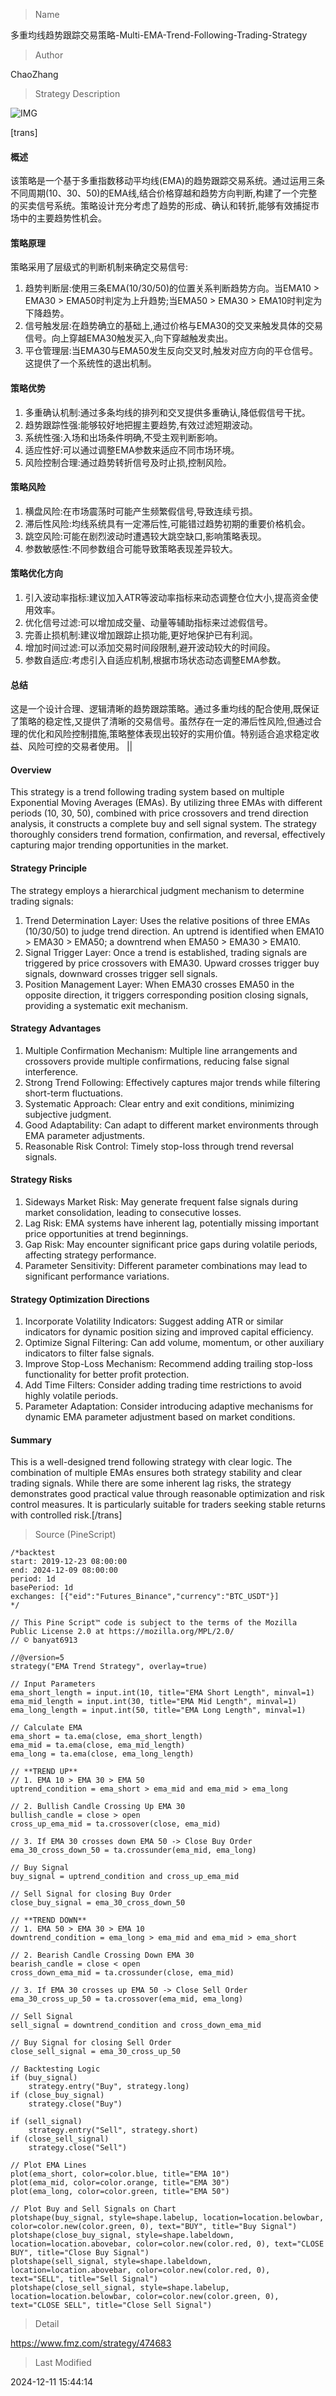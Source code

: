 
> Name

多重均线趋势跟踪交易策略-Multi-EMA-Trend-Following-Trading-Strategy

> Author

ChaoZhang

> Strategy Description

![IMG](https://www.fmz.com/upload/asset/140753b618f66dbdfa3.png)

[trans]
#### 概述
该策略是一个基于多重指数移动平均线(EMA)的趋势跟踪交易系统。通过运用三条不同周期(10、30、50)的EMA线,结合价格穿越和趋势方向判断,构建了一个完整的买卖信号系统。策略设计充分考虑了趋势的形成、确认和转折,能够有效捕捉市场中的主要趋势性机会。

#### 策略原理
策略采用了层级式的判断机制来确定交易信号:
1. 趋势判断层:使用三条EMA(10/30/50)的位置关系判断趋势方向。当EMA10 > EMA30 > EMA50时判定为上升趋势;当EMA50 > EMA30 > EMA10时判定为下降趋势。
2. 信号触发层:在趋势确立的基础上,通过价格与EMA30的交叉来触发具体的交易信号。向上穿越EMA30触发买入,向下穿越触发卖出。
3. 平仓管理层:当EMA30与EMA50发生反向交叉时,触发对应方向的平仓信号。这提供了一个系统性的退出机制。

#### 策略优势
1. 多重确认机制:通过多条均线的排列和交叉提供多重确认,降低假信号干扰。
2. 趋势跟踪性强:能够较好地把握主要趋势,有效过滤短期波动。
3. 系统性强:入场和出场条件明确,不受主观判断影响。
4. 适应性好:可以通过调整EMA参数来适应不同市场环境。
5. 风险控制合理:通过趋势转折信号及时止损,控制风险。

#### 策略风险
1. 横盘风险:在市场震荡时可能产生频繁假信号,导致连续亏损。
2. 滞后性风险:均线系统具有一定滞后性,可能错过趋势初期的重要价格机会。
3. 跳空风险:可能在剧烈波动时遭遇较大跳空缺口,影响策略表现。
4. 参数敏感性:不同参数组合可能导致策略表现差异较大。

#### 策略优化方向
1. 引入波动率指标:建议加入ATR等波动率指标来动态调整仓位大小,提高资金使用效率。
2. 优化信号过滤:可以增加成交量、动量等辅助指标来过滤假信号。
3. 完善止损机制:建议增加跟踪止损功能,更好地保护已有利润。
4. 增加时间过滤:可以添加交易时间段限制,避开波动较大的时间段。
5. 参数自适应:考虑引入自适应机制,根据市场状态动态调整EMA参数。

#### 总结
这是一个设计合理、逻辑清晰的趋势跟踪策略。通过多重均线的配合使用,既保证了策略的稳定性,又提供了清晰的交易信号。虽然存在一定的滞后性风险,但通过合理的优化和风险控制措施,策略整体表现出较好的实用价值。特别适合追求稳定收益、风险可控的交易者使用。 ||

#### Overview
This strategy is a trend following trading system based on multiple Exponential Moving Averages (EMAs). By utilizing three EMAs with different periods (10, 30, 50), combined with price crossovers and trend direction analysis, it constructs a complete buy and sell signal system. The strategy thoroughly considers trend formation, confirmation, and reversal, effectively capturing major trending opportunities in the market.

#### Strategy Principle
The strategy employs a hierarchical judgment mechanism to determine trading signals:
1. Trend Determination Layer: Uses the relative positions of three EMAs (10/30/50) to judge trend direction. An uptrend is identified when EMA10 > EMA30 > EMA50; a downtrend when EMA50 > EMA30 > EMA10.
2. Signal Trigger Layer: Once a trend is established, trading signals are triggered by price crossovers with EMA30. Upward crosses trigger buy signals, downward crosses trigger sell signals.
3. Position Management Layer: When EMA30 crosses EMA50 in the opposite direction, it triggers corresponding position closing signals, providing a systematic exit mechanism.

#### Strategy Advantages
1. Multiple Confirmation Mechanism: Multiple line arrangements and crossovers provide multiple confirmations, reducing false signal interference.
2. Strong Trend Following: Effectively captures major trends while filtering short-term fluctuations.
3. Systematic Approach: Clear entry and exit conditions, minimizing subjective judgment.
4. Good Adaptability: Can adapt to different market environments through EMA parameter adjustments.
5. Reasonable Risk Control: Timely stop-loss through trend reversal signals.

#### Strategy Risks
1. Sideways Market Risk: May generate frequent false signals during market consolidation, leading to consecutive losses.
2. Lag Risk: EMA systems have inherent lag, potentially missing important price opportunities at trend beginnings.
3. Gap Risk: May encounter significant price gaps during volatile periods, affecting strategy performance.
4. Parameter Sensitivity: Different parameter combinations may lead to significant performance variations.

#### Strategy Optimization Directions
1. Incorporate Volatility Indicators: Suggest adding ATR or similar indicators for dynamic position sizing and improved capital efficiency.
2. Optimize Signal Filtering: Can add volume, momentum, or other auxiliary indicators to filter false signals.
3. Improve Stop-Loss Mechanism: Recommend adding trailing stop-loss functionality for better profit protection.
4. Add Time Filters: Consider adding trading time restrictions to avoid highly volatile periods.
5. Parameter Adaptation: Consider introducing adaptive mechanisms for dynamic EMA parameter adjustment based on market conditions.

#### Summary
This is a well-designed trend following strategy with clear logic. The combination of multiple EMAs ensures both strategy stability and clear trading signals. While there are some inherent lag risks, the strategy demonstrates good practical value through reasonable optimization and risk control measures. It is particularly suitable for traders seeking stable returns with controlled risk.[/trans]



> Source (PineScript)

``` pinescript
/*backtest
start: 2019-12-23 08:00:00
end: 2024-12-09 08:00:00
period: 1d
basePeriod: 1d
exchanges: [{"eid":"Futures_Binance","currency":"BTC_USDT"}]
*/

// This Pine Script™ code is subject to the terms of the Mozilla Public License 2.0 at https://mozilla.org/MPL/2.0/
// © banyat6913

//@version=5
strategy("EMA Trend Strategy", overlay=true)

// Input Parameters
ema_short_length = input.int(10, title="EMA Short Length", minval=1)
ema_mid_length = input.int(30, title="EMA Mid Length", minval=1)
ema_long_length = input.int(50, title="EMA Long Length", minval=1)

// Calculate EMA
ema_short = ta.ema(close, ema_short_length)
ema_mid = ta.ema(close, ema_mid_length)
ema_long = ta.ema(close, ema_long_length)

// **TREND UP**
// 1. EMA 10 > EMA 30 > EMA 50
uptrend_condition = ema_short > ema_mid and ema_mid > ema_long

// 2. Bullish Candle Crossing Up EMA 30
bullish_candle = close > open
cross_up_ema_mid = ta.crossover(close, ema_mid)

// 3. If EMA 30 crosses down EMA 50 -> Close Buy Order
ema_30_cross_down_50 = ta.crossunder(ema_mid, ema_long)

// Buy Signal
buy_signal = uptrend_condition and cross_up_ema_mid

// Sell Signal for closing Buy Order
close_buy_signal = ema_30_cross_down_50

// **TREND DOWN**
// 1. EMA 50 > EMA 30 > EMA 10
downtrend_condition = ema_long > ema_mid and ema_mid > ema_short

// 2. Bearish Candle Crossing Down EMA 30
bearish_candle = close < open
cross_down_ema_mid = ta.crossunder(close, ema_mid)

// 3. If EMA 30 crosses up EMA 50 -> Close Sell Order
ema_30_cross_up_50 = ta.crossover(ema_mid, ema_long)

// Sell Signal
sell_signal = downtrend_condition and cross_down_ema_mid

// Buy Signal for closing Sell Order
close_sell_signal = ema_30_cross_up_50

// Backtesting Logic
if (buy_signal)
    strategy.entry("Buy", strategy.long)
if (close_buy_signal)
    strategy.close("Buy")

if (sell_signal)
    strategy.entry("Sell", strategy.short)
if (close_sell_signal)
    strategy.close("Sell")

// Plot EMA Lines
plot(ema_short, color=color.blue, title="EMA 10")
plot(ema_mid, color=color.orange, title="EMA 30")
plot(ema_long, color=color.green, title="EMA 50")

// Plot Buy and Sell Signals on Chart
plotshape(buy_signal, style=shape.labelup, location=location.belowbar, color=color.new(color.green, 0), text="BUY", title="Buy Signal")
plotshape(close_buy_signal, style=shape.labeldown, location=location.abovebar, color=color.new(color.red, 0), text="CLOSE BUY", title="Close Buy Signal")
plotshape(sell_signal, style=shape.labeldown, location=location.abovebar, color=color.new(color.red, 0), text="SELL", title="Sell Signal")
plotshape(close_sell_signal, style=shape.labelup, location=location.belowbar, color=color.new(color.green, 0), text="CLOSE SELL", title="Close Sell Signal")

```

> Detail

https://www.fmz.com/strategy/474683

> Last Modified

2024-12-11 15:44:14
